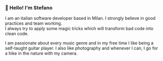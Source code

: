 ### :wave: Hello! I'm **Stefano**

I am an italian software developer based in Milan. I strongly believe in good practices and team working. </br>
I always try to apply some magic tricks which will transform bad code into clean code.<br/>

I am passionate about every music genre and in my free time I like being a self-taught guitar player. I also like photography and whenever I can, I go for a hike in the nature with my camera.
